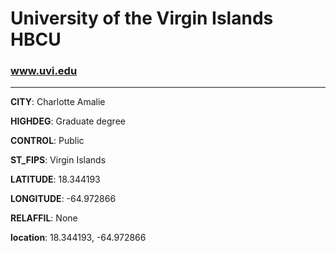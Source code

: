# University of the Virgin Islands HBCU
### www.uvi.edu
---
**CITY**: Charlotte Amalie

**HIGHDEG**: Graduate degree

**CONTROL**: Public

**ST_FIPS**: Virgin Islands

**LATITUDE**: 18.344193

**LONGITUDE**: -64.972866

**RELAFFIL**: None

**location**: 18.344193, -64.972866